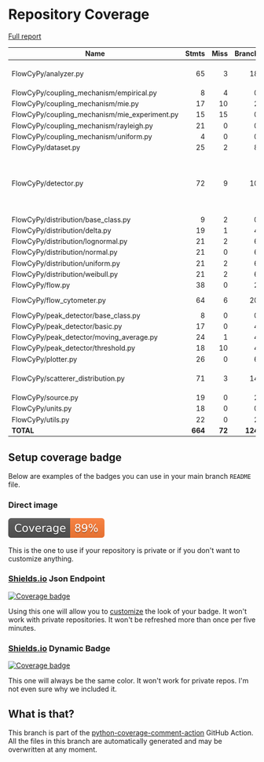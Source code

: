 # Repository Coverage

[Full report](https://htmlpreview.github.io/?https://github.com/MartinPdeS/FlowCyPy/blob/python-coverage-comment-action-data/htmlcov/index.html)

| Name                                            |    Stmts |     Miss |   Branch |   BrPart |   Cover |   Missing |
|------------------------------------------------ | -------: | -------: | -------: | -------: | ------: | --------: |
| FlowCyPy/analyzer.py                            |       65 |        3 |       18 |        3 |     93% |48, 112, 117 |
| FlowCyPy/coupling\_mechanism/empirical.py       |        8 |        4 |        0 |        0 |     50% |     38-45 |
| FlowCyPy/coupling\_mechanism/mie.py             |       17 |       10 |        2 |        0 |     37% |     44-76 |
| FlowCyPy/coupling\_mechanism/mie\_experiment.py |       15 |       15 |        0 |        0 |      0% |      1-77 |
| FlowCyPy/coupling\_mechanism/rayleigh.py        |       21 |        0 |        0 |        0 |    100% |           |
| FlowCyPy/coupling\_mechanism/uniform.py         |        4 |        0 |        0 |        0 |    100% |           |
| FlowCyPy/dataset.py                             |       25 |        2 |        8 |        1 |     85% |     72-73 |
| FlowCyPy/detector.py                            |       72 |        9 |       10 |        4 |     84% |83-87, 89, 107-108, 134->exit, 166 |
| FlowCyPy/distribution/base\_class.py            |        9 |        2 |        0 |        0 |     78% |    23, 27 |
| FlowCyPy/distribution/delta.py                  |       19 |        1 |        4 |        1 |     91% |        34 |
| FlowCyPy/distribution/lognormal.py              |       21 |        2 |        6 |        2 |     85% |    39, 42 |
| FlowCyPy/distribution/normal.py                 |       21 |        0 |        6 |        0 |    100% |           |
| FlowCyPy/distribution/uniform.py                |       21 |        2 |        6 |        2 |     85% |    39, 42 |
| FlowCyPy/distribution/weibull.py                |       21 |        2 |        6 |        2 |     85% |    33, 36 |
| FlowCyPy/flow.py                                |       38 |        0 |        2 |        0 |    100% |           |
| FlowCyPy/flow\_cytometer.py                     |       64 |        6 |       20 |        1 |     87% |   113-118 |
| FlowCyPy/peak\_detector/base\_class.py          |        8 |        0 |        0 |        0 |    100% |           |
| FlowCyPy/peak\_detector/basic.py                |       17 |        0 |        4 |        0 |    100% |           |
| FlowCyPy/peak\_detector/moving\_average.py      |       24 |        1 |        4 |        1 |     93% |        77 |
| FlowCyPy/peak\_detector/threshold.py            |       18 |       10 |        4 |        0 |     45% |     42-61 |
| FlowCyPy/plotter.py                             |       26 |        0 |        6 |        1 |     97% |    72->85 |
| FlowCyPy/scatterer\_distribution.py             |       71 |        3 |       14 |        2 |     94% |130, 228, 302 |
| FlowCyPy/source.py                              |       19 |        0 |        2 |        0 |    100% |           |
| FlowCyPy/units.py                               |       18 |        0 |        0 |        0 |    100% |           |
| FlowCyPy/utils.py                               |       22 |        0 |        2 |        0 |    100% |           |
|                                       **TOTAL** |  **664** |   **72** |  **124** |   **20** | **87%** |           |


## Setup coverage badge

Below are examples of the badges you can use in your main branch `README` file.

### Direct image

[![Coverage badge](https://raw.githubusercontent.com/MartinPdeS/FlowCyPy/python-coverage-comment-action-data/badge.svg)](https://htmlpreview.github.io/?https://github.com/MartinPdeS/FlowCyPy/blob/python-coverage-comment-action-data/htmlcov/index.html)

This is the one to use if your repository is private or if you don't want to customize anything.

### [Shields.io](https://shields.io) Json Endpoint

[![Coverage badge](https://img.shields.io/endpoint?url=https://raw.githubusercontent.com/MartinPdeS/FlowCyPy/python-coverage-comment-action-data/endpoint.json)](https://htmlpreview.github.io/?https://github.com/MartinPdeS/FlowCyPy/blob/python-coverage-comment-action-data/htmlcov/index.html)

Using this one will allow you to [customize](https://shields.io/endpoint) the look of your badge.
It won't work with private repositories. It won't be refreshed more than once per five minutes.

### [Shields.io](https://shields.io) Dynamic Badge

[![Coverage badge](https://img.shields.io/badge/dynamic/json?color=brightgreen&label=coverage&query=%24.message&url=https%3A%2F%2Fraw.githubusercontent.com%2FMartinPdeS%2FFlowCyPy%2Fpython-coverage-comment-action-data%2Fendpoint.json)](https://htmlpreview.github.io/?https://github.com/MartinPdeS/FlowCyPy/blob/python-coverage-comment-action-data/htmlcov/index.html)

This one will always be the same color. It won't work for private repos. I'm not even sure why we included it.

## What is that?

This branch is part of the
[python-coverage-comment-action](https://github.com/marketplace/actions/python-coverage-comment)
GitHub Action. All the files in this branch are automatically generated and may be
overwritten at any moment.